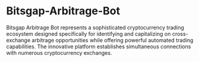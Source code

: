 # Bitsgap-Arbitrage-Bot
Bitsgap Arbitrage Bot represents a sophisticated cryptocurrency trading ecosystem designed specifically for identifying and capitalizing on cross-exchange arbitrage opportunities while offering powerful automated trading capabilities. The innovative platform establishes simultaneous connections with numerous cryptocurrency exchanges.
